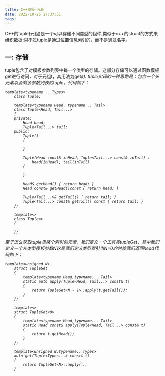 ```yaml
---
title: C++模板-元组
date: 2022-10-25 17:37:51
tags:
---
```


C++的tuple(元组)是一个可以存储不同类型的组件,类似于c++的struct的方式来组织数据;只不过tuple是通过位置信息索引的，而不是通过名字。   
## 一: 存储
tuple包含了对模板参数列表中每一个类型的存储。这部分存储可以通过函数模板get进行访问，对于元组t，其用法为get<I>(t).
tuple实现的一种思路是：包含一个头元素以及剩余参数列表的tuple。代码如下：
```
template<typename... Types>
	class Tuple;

	template<typename Head, typename... Tail>
	class Tuple<Head, Tail...>
	{
	private:
		Head head;
		Tuple<Tail...> tail;
	public:
		Tuple()
		{

		}

		Tuple(Head const& inHead, Tuple<Tail...> const& inTail) :
			head(inHead), tail(inTail)
		{

		}

		Head& getHead() { return head; }
		Head const& getHead()const { return head; }

		Tuple<Tail...>& getTail() { return tail; }
		Tuple<Tail...> const& getTail() const { return tail; }
	};

	template<>
	class Tuple<>
	{

	};
```
至于怎么获取tuple里某个索引的元素，我们定义一个工具类tupleGet，其中我们定义一个非类型模板参数N这是我们定义类型索引当N=0的时候我们返回head代码如下：
```
template<unsigned N>
	struct TupleGet
	{
		template<typename Head,typename... Tail>
		static auto apply(Tuple<Head, Tail...> const& t)
		{
			return TupleGet<N - 1>::apply(t.getTail());
		}
	};

	template<>
	struct TupleGet<0>
	{
		template<typename Head,typename... Tail>
		static Head const& apply(Tuple<Head, Tail...> const& t)
		{
			return t.getHead();
		}
	};

	template<unsigned N,typename...Types>
	auto get(Tuple<Types...> const& t)
	{
		return TupleGet<N>::apply(t);
	}
```